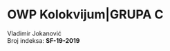 <h1>OWP Kolokvijum|GRUPA C</h1>

Vladimir Jokanović  <br />
Broj indeksa: <strong>SF-19-2019</strong>
